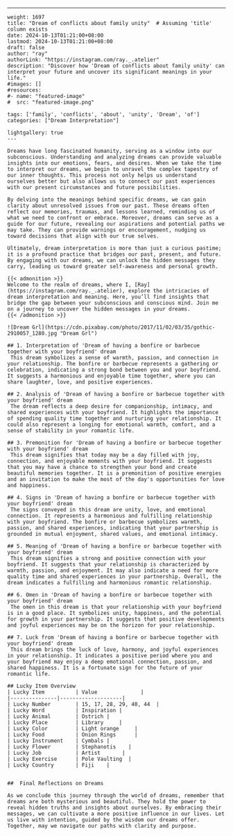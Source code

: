 ---
    weight: 1697
    title: "Dream of conflicts about family unity"  # Assuming 'title' column exists
    date: 2024-10-13T01:21:00+08:00
    lastmod: 2024-10-13T01:21:00+08:00
    draft: false
    author: "ray"
    authorLink: "https://instagram.com/ray._.atelier"
    description: "Discover how 'Dream of conflicts about family unity' can interpret your future and uncover its significant meanings in your life."
    #images: []
    #resources:
    #- name: "featured-image"
    #  src: "featured-image.png"
    
    tags: ['family', 'conflicts', 'about', 'unity', 'Dream', 'of']
    categories: ["Dream Interpretation"]
    
    lightgallery: true
    ---
    
    Dreams have long fascinated humanity, serving as a window into our subconscious. Understanding and analyzing dreams can provide valuable insights into our emotions, fears, and desires. When we take the time to interpret our dreams, we begin to unravel the complex tapestry of our inner thoughts. This process not only helps us understand ourselves better but also allows us to connect our past experiences with our present circumstances and future possibilities.
    
    By delving into the meanings behind specific dreams, we can gain clarity about unresolved issues from our past. These dreams often reflect our memories, traumas, and lessons learned, reminding us of what we need to confront or embrace. Moreover, dreams can serve as a guide for our future, revealing our aspirations and potential paths we may take. They can provide warnings or encouragement, nudging us toward decisions that align with our true selves.
    
    Ultimately, dream interpretation is more than just a curious pastime; it is a profound practice that bridges our past, present, and future. By engaging with our dreams, we can unlock the hidden messages they carry, leading us toward greater self-awareness and personal growth.
    
    {{< admonition >}}
    Welcome to the realm of dreams, where I, [Ray](https://instagram.com/ray._.atelier), explore the intricacies of dream interpretation and meaning. Here, you’ll find insights that bridge the gap between your subconscious and conscious mind. Join me on a journey to uncover the hidden messages in your dreams.
    {{< /admonition >}}
    
    ![Dream Grl](https://cdn.pixabay.com/photo/2017/11/02/03/35/gothic-2910057_1280.jpg "Dream Grl")
    
    ## 1. Interpretation of 'Dream of having a bonfire or barbecue together with your boyfriend' dream
     This dream symbolizes a sense of warmth, passion, and connection in your relationship. The bonfire or barbecue represents a gathering or celebration, indicating a strong bond between you and your boyfriend. It suggests a harmonious and enjoyable time together, where you can share laughter, love, and positive experiences.
    
    ## 2. Analysis of 'Dream of having a bonfire or barbecue together with your boyfriend' dream
     The dream reflects a deep desire for companionship, intimacy, and shared experiences with your boyfriend. It highlights the importance of spending quality time together and nurturing your relationship. It could also represent a longing for emotional warmth, comfort, and a sense of stability in your romantic life.
    
    ## 3. Premonition for 'Dream of having a bonfire or barbecue together with your boyfriend' dream
     This dream signifies that today may be a day filled with joy, connection, and enjoyable moments with your boyfriend. It suggests that you may have a chance to strengthen your bond and create beautiful memories together. It is a premonition of positive energies and an invitation to make the most of the day's opportunities for love and happiness.
    
    ## 4. Signs in 'Dream of having a bonfire or barbecue together with your boyfriend' dream
     The signs conveyed in this dream are unity, love, and emotional connection. It represents a harmonious and fulfilling relationship with your boyfriend. The bonfire or barbecue symbolizes warmth, passion, and shared experiences, indicating that your partnership is grounded in mutual enjoyment, shared values, and emotional intimacy.
    
    ## 5. Meaning of 'Dream of having a bonfire or barbecue together with your boyfriend' dream
     This dream signifies a strong and positive connection with your boyfriend. It suggests that your relationship is characterized by warmth, passion, and enjoyment. It may also indicate a need for more quality time and shared experiences in your partnership. Overall, the dream indicates a fulfilling and harmonious romantic relationship.
    
    ## 6. Omen in 'Dream of having a bonfire or barbecue together with your boyfriend' dream
     The omen in this dream is that your relationship with your boyfriend is in a good place. It symbolizes unity, happiness, and the potential for growth in your partnership. It suggests that positive developments and joyful experiences may be on the horizon for your relationship.
    
    ## 7. Luck from 'Dream of having a bonfire or barbecue together with your boyfriend' dream
     This dream brings the luck of love, harmony, and joyful experiences in your relationship. It indicates a positive period where you and your boyfriend may enjoy a deep emotional connection, passion, and shared happiness. It is a fortunate sign for the future of your romantic life.
    
    ## Lucky Item Overview
    | Lucky Item          | Value              |
    |---------------|--------------------|
    | Lucky Number        | 15, 17, 28, 29, 40, 44  |
    | Lucky Word          | Inspiration |
    | Lucky Animal        | Ostrich |
    | Lucky Place         | Library     |
    | Lucky Color         | Light orange     |
    | Lucky Food          | Onion Rings      |
    | Lucky Instrument    | Cymbals |
    | Lucky Flower        | Stephanotis    |
    | Lucky Job           | Artist       |
    | Lucky Exercise      | Pole Vaulting  |
    | Lucky Country       | Fiji    |
    
    
    ##  Final Reflections on Dreams
    
    As we conclude this journey through the world of dreams, remember that dreams are both mysterious and beautiful. They hold the power to reveal hidden truths and insights about ourselves. By embracing their messages, we can cultivate a more positive influence in our lives. Let us live with intention, guided by the wisdom our dreams offer. Together, may we navigate our paths with clarity and purpose.
    